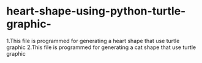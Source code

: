 # heart-shape-using-python-turtle-graphic-
1.This file is programmed for generating a heart shape that use turtle graphic 
2.This file is programmed for generating a cat shape that use turtle graphic
